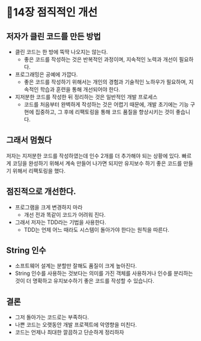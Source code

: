 # 💪14장 점직적인 개선

## 저자가 클린 코드를 만든 방법

- 클린 코드는 한 방에 뚝딱 나오지는 않는다.
    - 좋은 코드를 작성하는 것은 반복적인 과정이며, 지속적인 노력과 개선이 필요하다.
- 프로그래밍은 공예에 가깝다.
    - 좋은 코드를 작성하기 위해서는 개인의 경험과 기술적인 노하우가 필요하며, 지속적인 학습과 훈련을 통해 개선되어야 한다.
- 지저분한 코드를 작성한 뒤 정리하는 것은 일반적인 개발 프로세스
    - 코드를 처음부터 완벽하게 작성하는 것은 어렵기 때문에, 개발 초기에는 기능 구현에 집중하고, 그 후에 리팩토링을 통해 코드 품질을 향상시키는 것이 좋습니다.

## 그래서 멈췄다

저자는 지저분한 코드를 작성하였는데 인수 2개를 더 추가해야 되는 상황에 있다. 빠르게 코딩을 완성하기 위해서 계속 만들어 나가면 되지만 유지보수 하기 좋은 코드를 만들기 위해서 리팩토링을 했다.

## 점진적으로 개선한다.

- 프로그램을 크게 변경하지 마라
    - 개선 전과 똑같이 코드가 어려워 진다.
- 그래서 저자는 TDD라는 기법을 사용한다.
    - TDD는 언제 어느 때라도 시스템이 돌아가야 한다는 원칙을 따른다.

## String 인수

- 소프트웨어 설계는 분할만 잘해도 품질이 크게 높아진다.
- String 인수를 사용하는 것보다는 의미를 가진 객체를 사용하거나 인수를 분리하는 것이 더 명확하고 유지보수하기 좋은 코드를 작성할 수 있습니다.

## 결론

- 그저 돌아가는 코드로는 부족하다.
- 나쁜 코드는 오랫동안 개발 프로젝트에 악영향을 미친다.
- 코드는 언제나 최대한 깔끔하고 단순하게 정리하자
